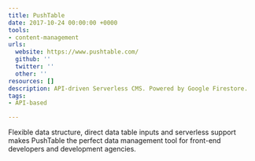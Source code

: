 ```yaml
---
title: PushTable
date: 2017-10-24 00:00:00 +0000
tools:
- content-management
urls:
  website: https://www.pushtable.com/
  github: ''
  twitter: ''
  other: ''
resources: []
description: API-driven Serverless CMS. Powered by Google Firestore.
tags:
- API-based

---
```

Flexible data structure, direct data table inputs and serverless support makes PushTable the perfect data management tool for front-end developers and development agencies.
